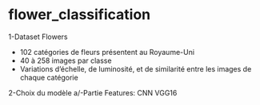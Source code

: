 # flower_classification

1-Dataset Flowers
- 102 catégories de fleurs présentent au Royaume-Uni
- 40 à 258 images par classe
- Variations d’échelle, de luminosité, et de similarité entre les images de chaque catégorie

2-Choix du modèle
a/-Partie Features: CNN VGG16
